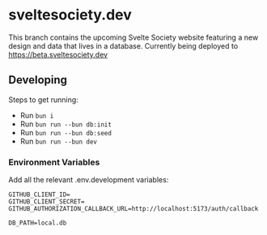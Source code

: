 # sveltesociety.dev

This branch contains the upcoming Svelte Society website featuring a new design and data that lives in a database. Currently being deployed to https://beta.sveltesociety.dev

## Developing

Steps to get running:

- Run `bun i`
- Run `bun run --bun db:init`
- Run `bun run --bun db:seed`
- Run `bun run --bun dev`

### Environment Variables

Add all the relevant .env.development variables:

```
GITHUB_CLIENT_ID=
GITHUB_CLIENT_SECRET=
GITHUB_AUTHORIZATION_CALLBACK_URL=http://localhost:5173/auth/callback

DB_PATH=local.db
```
